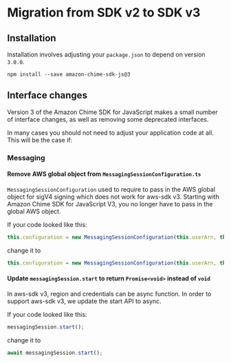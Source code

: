 # Migration from SDK v2 to SDK v3

## Installation

Installation involves adjusting your `package.json` to depend on version `3.0.0`.

```shell
npm install --save amazon-chime-sdk-js@3
```

## Interface changes

Version 3 of the Amazon Chime SDK for JavaScript makes a small number of interface
changes, as well as removing some deprecated interfaces.

In many cases you should not need to adjust your application code at all. This will be the case if:

### Messaging
#### Remove AWS global object from `MessagingSessionConfiguration.ts`
`MessagingSessionConfiguration` used to require to pass in the AWS global object for sigV4 signing which does not 
work for aws-sdk v3. Starting with Amazon Chime SDK for JavaScript V3, you no longer have to pass in the global AWS object.

If your code looked like this:

```typescript
this.configuration = new MessagingSessionConfiguration(this.userArn, this.sessionId, endpoint.Endpoint.Url, chime, AWS);
```

change it to

```typescript
this.configuration = new MessagingSessionConfiguration(this.userArn, this.sessionId, endpoint.Endpoint.Url, chime);
```

#### Update `messagingSession.start` to return `Promise<void>` instead of `void`
In aws-sdk v3, region and credentials can be async function. In order to support aws-sdk v3, we update the start API 
to async.

If your code looked like this:

```typescript
messagingSession.start();
```

change it to

```typescript
await messagingSession.start();
```
